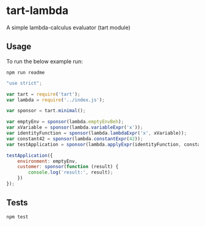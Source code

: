 tart-lambda
===========

A simple lambda-calculus evaluator (tart module)

## Usage

To run the below example run:

    npm run readme

```javascript
"use strict";

var tart = require('tart');
var lambda = require('../index.js');

var sponsor = tart.minimal();

var emptyEnv = sponsor(lambda.emptyEnvBeh);
var xVariable = sponsor(lambda.variableExpr('x'));
var identityFunction = sponsor(lambda.lambdaExpr('x', xVariable));
var constant42 = sponsor(lambda.constantExpr(42));
var testApplication = sponsor(lambda.applyExpr(identityFunction, constant42));

testApplication({
    environment: emptyEnv,
    customer: sponsor(function (result) {
        console.log('result:', result);
    })
});

```

## Tests

    npm test